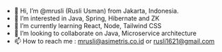 - 👋 Hi, I’m @mrusli (Rusli Usman) from Jakarta, Indonesia.
- 👀 I’m interested in Java, Spring, Hibernate and ZK
- 🌱 I’m currently learning React, Node, Tailwind CSS
- 💞️ I’m looking to collaborate on Java, Microservice architecture
- 📫 How to reach me : mrusli@asimetris.co.id or rusli1621@gmail.com

<!---
mrusli/mrusli is a ✨ special ✨ repository because its `README.md` (this file) appears on your GitHub profile.
You can click the Preview link to take a look at your changes.
--->
